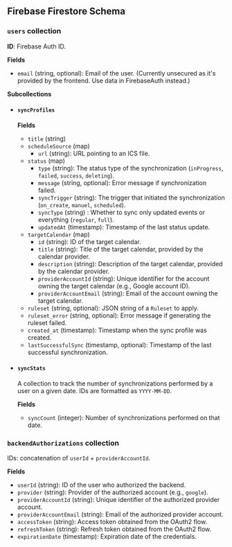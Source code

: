 ## Firebase Firestore Schema

### `users` collection

**ID**: Firebase Auth ID.

**Fields**

- `email` (string, optional): Email of the user. (Currently unsecured as it's provided by the frontend. Use data in FirebaseAuth instead.)

**Subcollections**

- #### `syncProfiles`

  **Fields**

  - `title` (string)
  - `scheduleSource` (map)
    - `url` (string): URL pointing to an ICS file.
  - `status` (map)
    - `type` (string): The status type of the synchronization (`inProgress`, `failed`, `success`, `deleting`).
    - `message` (string, optional): Error message if synchronization failed.
    - `syncTrigger` (string): The trigger that initiated the synchronization (`on_create`, `manuel`, `scheduled`).
    - `syncType` (string) : Whether to sync only updated events or everything (`regular`, `full`).
    - `updatedAt` (timestamp): Timestamp of the last status update.
  - `targetCalendar` (map)
    - `id` (string): ID of the target calendar.
    - `title` (string): Title of the target calendar, provided by the calendar provider.
    - `description` (string): Description of the target calendar, provided by the calendar provider.
    - `providerAccountId` (string): Unique identifier for the account owning the target calendar (e.g., Google account ID).
    - `providerAccountEmail` (string): Email of the account owning the target calendar.
  - `ruleset` (string, optional): JSON string of a `Ruleset` to apply.
  - `ruleset_error` (string, optional): Error message if generating the ruleset failed.
  - `created_at` (timestamp): Timestamp when the sync profile was created.
  - `lastSuccessfulSync` (timestamp, optional): Timestamp of the last successful synchronization.

- #### `syncStats`
  A collection to track the number of synchronizations performed by a user on a given date. IDs are formatted as `YYYY-MM-DD`.

  **Fields**

  - `syncCount` (integer): Number of synchronizations performed on that date.

### `backendAuthorizations` collection

IDs: concatenation of  `userId` + `providerAccountId`.

**Fields**

- `userId` (string): ID of the user who authorized the backend.
- `provider` (string): Provider of the authorized account (e.g., `google`).
- `providerAccountId` (string): Unique identifier of the authorized provider account.
- `providerAccountEmail` (string): Email of the authorized provider account.
- `accessToken` (string): Access token obtained from the OAuth2 flow.
- `refreshToken` (string): Refresh token obtained from the OAuth2 flow.
- `expirationDate` (timestamp): Expiration date of the credentials.